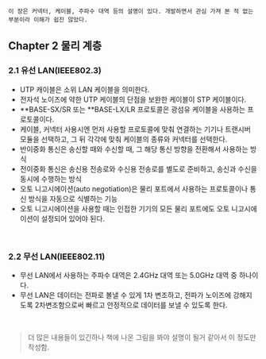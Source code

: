 ```
이 장은 커넥터, 케이블, 주파수 대역 등의 설명이 있다. 개발하면서 관심 가져 본 적 없는 부분이라 이해가 쉽진 않았다.
```

## Chapter 2 물리 계층

### 2.1 유선 LAN(IEEE802.3)
- UTP 캐이블은 소위 LAN 케이블을 의미한다.
- 전자석 노이즈에 약한 UTP 케이블의 단점을 보완한 케이블이 STP 케이블이다.
- **BASE-SX/SR 또는 **BASE-LX/LR 프로토콜은 광섬유 케이블을 사용하는 프로토콜이다.
- 케이블, 커넥터 사용시엔 먼저 사용할 프로토콜에 맞춰 연결하는 기기나 트랜시버 모듈을 선택하고, 그 뒤 각각에 맞춰 케이블의 종류와 커넥터를 선택한다.
- 반이중화 통신은 송신할 때와 수신할 때, 그 해당 통신 방향을 전환해서 사용하는 방식
- 전이중화 통신은 송신용 전송로와 수신용 전송로를 별도로 준비하고, 송신과 수신을 동시에 수행하는 방식
- 오토 니고시에이션(auto negotiation)은 물리 포트에서 사용하는 프로토콜이나 통신 방식을 자동으로 식별하는 기능
- 오토 니고시에이션을 사용할 때는 인접한 기기의 모든 물리 포트에도 오토 니고시에이션이 설정되어 있어야 된다.
<br>

### 2.2 무선 LAN(IEEE802.11)
- 무선 LAN에서 사용하는 주파수 대역은 2.4GHz 대역 또는 5.0GHz 대역 중 하나이다.
- 무선 LAN은 데이터는 전파로 볼낼 수 있게 1차 변조하고, 전파가 노이즈에 강해지도록 2차변조함으로써 빠르고 안정적으로 데이터를 보낼 수 있도록 한다.
<br>

> 더 많은 내용들이 있긴하나 책에 나온 그림을 봐야 설명이 될거 같아서 이 정도만 작성함.
